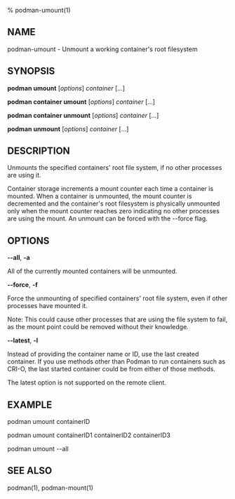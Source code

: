 % podman-umount(1)

## NAME
podman\-umount - Unmount a working container's root filesystem

## SYNOPSIS
**podman umount** [*options*] *container* [...]

**podman container umount** [*options*] *container* [...]

**podman container unmount** [*options*] *container* [...]

**podman unmount** [*options*] *container* [...]

## DESCRIPTION
Unmounts the specified containers' root file system, if no other processes
are using it.

Container storage increments a mount counter each time a container is mounted.
When a container is unmounted, the mount counter is decremented and the
container's root filesystem is physically unmounted only when the mount
counter reaches zero indicating no other processes are using the mount.
An unmount can be forced with the --force flag.

## OPTIONS
**--all**, **-a**

All of the currently mounted containers will be unmounted.

**--force**, **-f**

Force the unmounting of specified containers' root file system, even if other
processes have mounted it.

Note: This could cause other processes that are using the file system to fail,
as the mount point could be removed without their knowledge.

**--latest**, **-l**

Instead of providing the container name or ID, use the last created container.
If you use methods other than Podman to run containers such as CRI-O, the last
started container could be from either of those methods.

The latest option is not supported on the remote client.

## EXAMPLE

podman umount containerID

podman umount containerID1 containerID2 containerID3

podman umount --all

## SEE ALSO
podman(1), podman-mount(1)
